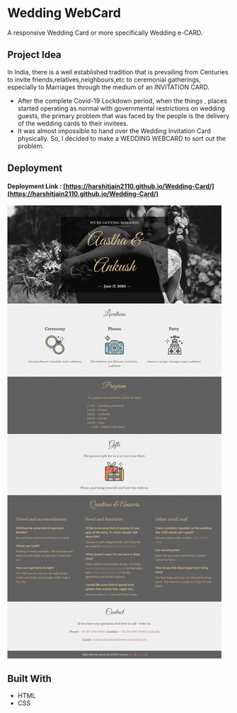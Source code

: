 # Wedding WebCard
A responsive Wedding Card or more specifically Wedding e-CARD.
## Project Idea
In India, there is a well established tradition that is prevailing from Centuries to invite friends,relatives,neighbours,etc to ceremonial gatherings, especially to Marriages through the medium of an INVITATION CARD. 
* After the complete Covid-19 Lockdown period, when the things , places started operating as normal with governmental restrictions on wedding guests, the primary problem that was faced by the people is the delivery of the wedding cards to their invitees.
* It was almost impossible to hand over the Wedding Invitation Card physically. So, I decided to make a WEDDING WEBCARD to sort out the problem.
## Deployment
#### Deployment Link : [https://harshitjain2110.github.io/Wedding-Card/](https://harshitjain2110.github.io/Wedding-Card/)
<img src="Wedding WebCard.png" alt="Wedding Webcard">

## Built With
* HTML
* CSS


